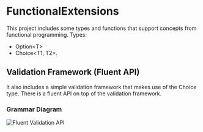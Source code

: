 FunctionalExtensions
====================

This project includes some types and functions that support concepts from functional programming.
Types:
* Option&lt;T&gt;
* Choice&lt;T1, T2&gt;.

## Validation Framework (Fluent API)

It also includes a simple validation framework that makes use of the Choice type.
There is a fluent API on top of the validation framework.

### Grammar Diagram

![Fluent Validation API](https://raw.githubusercontent.com/battermann/FunctionalExtensions/master/functionalextensions/SolutionItems/FluentGrammar/Validate.png "Fluent Validation API")

